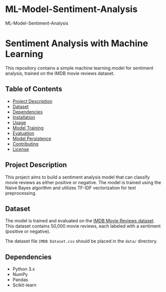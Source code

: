 # ML-Model-Sentiment-Analysis
ML-Model-Sentiment-Analysis
# Sentiment Analysis with Machine Learning

This repository contains a simple machine learning model for sentiment analysis, trained on the IMDB movie reviews dataset.

## Table of Contents

- [Project Description](#project-description)
- [Dataset](#dataset)
- [Dependencies](#dependencies)
- [Installation](#installation)
- [Usage](#usage)
- [Model Training](#model-training)
- [Evaluation](#evaluation)
- [Model Persistence](#model-persistence)
- [Contributing](#contributing)
- [License](#license)

## Project Description

This project aims to build a sentiment analysis model that can classify movie reviews as either positive or negative. The model is trained using the Naive Bayes algorithm and utilizes TF-IDF vectorization for text preprocessing.

## Dataset

The model is trained and evaluated on the [IMDB Movie Reviews dataset](https://www.kaggle.com/datasets/lakshmi25npathi/imdb-dataset-of-50k-movie-reviews). This dataset contains 50,000 movie reviews, each labeled with a sentiment (positive or negative).

The dataset file `IMDB Dataset.csv` should be placed in the `data/` directory.

## Dependencies

- Python 3.x
- NumPy
- Pandas
- Scikit-learn
